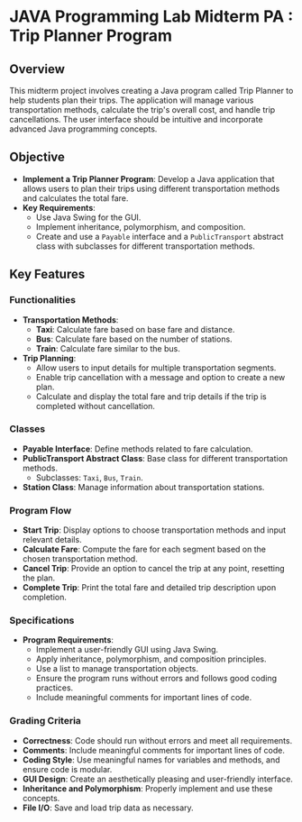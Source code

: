 # JAVA Programming Lab Midterm PA : Trip Planner Program

## Overview
This midterm project involves creating a Java program called Trip Planner to help students plan their trips. The application will manage various transportation methods, calculate the trip's overall cost, and handle trip cancellations. The user interface should be intuitive and incorporate advanced Java programming concepts.

## Objective
- **Implement a Trip Planner Program**: Develop a Java application that allows users to plan their trips using different transportation methods and calculates the total fare.
- **Key Requirements**:
  - Use Java Swing for the GUI.
  - Implement inheritance, polymorphism, and composition.
  - Create and use a `Payable` interface and a `PublicTransport` abstract class with subclasses for different transportation methods.

## Key Features

### Functionalities
- **Transportation Methods**:
  - **Taxi**: Calculate fare based on base fare and distance.
  - **Bus**: Calculate fare based on the number of stations.
  - **Train**: Calculate fare similar to the bus.
- **Trip Planning**:
  - Allow users to input details for multiple transportation segments.
  - Enable trip cancellation with a message and option to create a new plan.
  - Calculate and display the total fare and trip details if the trip is completed without cancellation.

### Classes
- **Payable Interface**: Define methods related to fare calculation.
- **PublicTransport Abstract Class**: Base class for different transportation methods.
  - Subclasses: `Taxi`, `Bus`, `Train`.
- **Station Class**: Manage information about transportation stations.

### Program Flow
- **Start Trip**: Display options to choose transportation methods and input relevant details.
- **Calculate Fare**: Compute the fare for each segment based on the chosen transportation method.
- **Cancel Trip**: Provide an option to cancel the trip at any point, resetting the plan.
- **Complete Trip**: Print the total fare and detailed trip description upon completion.

### Specifications
- **Program Requirements**:
  - Implement a user-friendly GUI using Java Swing.
  - Apply inheritance, polymorphism, and composition principles.
  - Use a list to manage transportation objects.
  - Ensure the program runs without errors and follows good coding practices.
  - Include meaningful comments for important lines of code.

### Grading Criteria
- **Correctness**: Code should run without errors and meet all requirements.
- **Comments**: Include meaningful comments for important lines of code.
- **Coding Style**: Use meaningful names for variables and methods, and ensure code is modular.
- **GUI Design**: Create an aesthetically pleasing and user-friendly interface.
- **Inheritance and Polymorphism**: Properly implement and use these concepts.
- **File I/O**: Save and load trip data as necessary.
